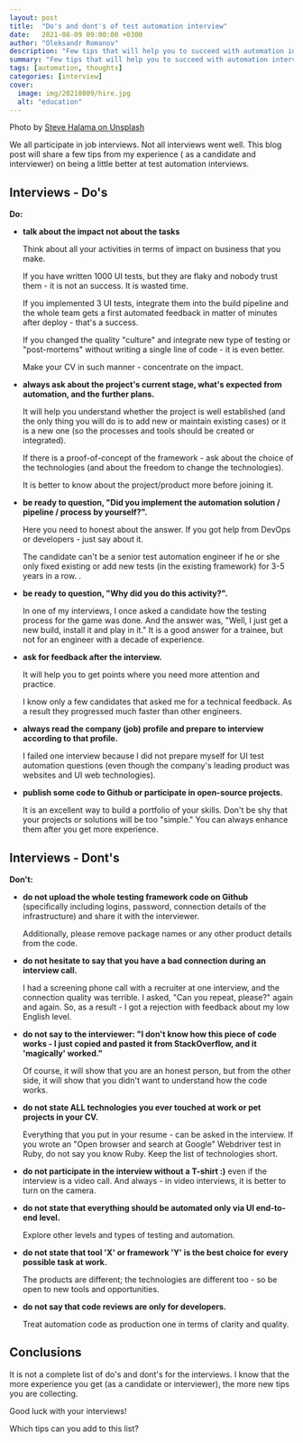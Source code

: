 ```yaml
---
layout: post
title:  "Do's and dont's of test automation interview"
date:   2021-08-09 09:00:00 +0300
author: "Oleksandr Romanov"
description: "Few tips that will help you to succeed with automation interviews"
summary: "Few tips that will help you to succeed with automation interviews"
tags: [automation, thoughts]
categories: [interview]
cover:
  image: img/20210809/hire.jpg
  alt: "education"
---
```


Photo by [Steve Halama on Unsplash](https://unsplash.com/@steve3p_0?utm_source=unsplash&utm_medium=referral&utm_content=creditCopyText)
  

We all participate in job interviews. Not all interviews went well. 
This blog post will share a few tips from my experience ( as a candidate and interviewer) on being a little better at test automation interviews. 

## Interviews - Do's

**Do:**

- **talk about the impact not about the tasks**

  Think about all your activities in terms of impact on business that you make. 

  If you have written 1000 UI tests, but they are flaky and nobody trust them - it is not an success. It is wasted time.

  If you implemented 3 UI tests, integrate them into the build pipeline and the whole team gets a first automated feedback in matter of minutes after deploy - that's a success.

  If you changed the quality "culture" and integrate new type of testing or "post-mortems" without writing a single line of code - it is even better.

  Make your CV in such manner - concentrate on the impact.

 - **always ask about the project's current stage, what's expected from automation, and the further plans.** 
 
   It will help you understand whether the project is well established (and the only thing you will do is to add new or maintain existing cases) or it is a new one (so the processes and tools should be created or integrated). 
   
   If there is a proof-of-concept of the framework - ask about the choice of the technologies (and about the freedom to change the technologies).

   It is better to know about the project/product more before joining it.

- **be ready to question, "Did you implement the automation solution / pipeline / process by yourself?".** 
  
  Here you need to honest about the answer. If you got help from DevOps or developers - just say about it. 
  
  The candidate can't be a senior test automation engineer if he or she only fixed existing or add new tests (in the existing framework) for 3-5 years in a row. 
 . 
- **be ready to question, "Why did you do this activity?".** 
  
  In one of my interviews, I once asked a candidate how the testing process for the game was done. And the answer was, "Well, I just get a new build, install it and play in it." It is a good answer for a trainee, but not for an engineer with a decade of experience.  

- **ask for feedback after the interview.** 

  It will help you to get points where you need more attention and practice. 

  I know only a few candidates that asked me for a technical feedback. As a result they progressed much faster than other engineers. 
- **always read the company (job) profile and prepare to interview according to that profile.** 

  I failed one interview because I did not prepare myself for UI test automation questions (even though the company's leading product was websites and UI web technologies).
- **publish some code to Github or participate in open-source projects.** 
  
  It is an excellent way to build a portfolio of your skills. Don't be shy that your projects or solutions will be too "simple." You can always enhance them after you get more experience. 

## Interviews - Dont's

**Don't:**
 - **do not upload the whole testing framework code on Github** (specifically including logins, password, connection details of the infrastructure) and share it with the interviewer. 
 
   Additionally, please remove package names or any other product details from the code. 

 - **do not hesitate to say that you have a bad connection during an interview call.** 
   
   I had a screening phone call with a recruiter at one interview, and the connection quality was terrible. I asked, "Can you repeat, please?" again and again. So, as a result - I got a rejection with feedback about my low English level.
 - **do not say to the interviewer: "I don't know how this piece of code works - I just copied and pasted it from StackOverflow, and it 'magically' worked."**
 
   Of course, it will show that you are an honest person, but from the other side, it will show that you didn't want to understand how the code works.
 - **do not state ALL technologies you ever touched at work or pet projects in your CV.** 
 
   Everything that you put in your resume - can be asked in the interview.  If you wrote an "Open browser and search at Google" Webdriver test in Ruby, do not say you know Ruby. Keep the list of technologies short. 
 - **do not participate in the interview without a T-shirt :)** even if the interview is a video call. And always - in video interviews, it is better to turn on the camera.
 - **do not state that everything should be automated only via UI end-to-end level.**   
 
   Explore other levels and types of testing and automation.
 - **do not state that tool 'X' or framework 'Y' is the best choice for every possible task at work.** 
 
   The products are different; the technologies are different too - so be open to new tools and opportunities.
 - **do not say that code reviews are only for developers.** 
 
   Treat automation code as production one in terms of clarity and quality.


## Conclusions
It is not a complete list of do's and dont's for the interviews. I know that the more experience you get (as a candidate or interviewer), the more new tips you are collecting. 

Good luck with your interviews!

Which tips can you add to this list? 